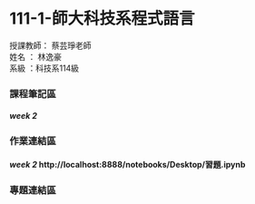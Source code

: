 # 111-1-師大科技系程式語言
授課教師： 蔡芸琤老師   
姓名   ： 林逸豪  
系級   ：科技系114級  
### 課程筆記區   
#### *week 2* 
### 作業連結區  
#### *week 2* http://localhost:8888/notebooks/Desktop/習題.ipynb
### 專題連結區  
